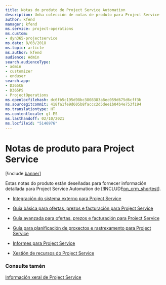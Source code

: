 ```yaml
---
title: Notas do produto de Project Service Automation
description: Unha colección de notas de produto para Project Service
author: kfend
manager: kfend
ms.service: project-operations
ms.custom:
- dyn365-projectservice
ms.date: 8/03/2018
ms.topic: article
ms.author: kfend
audience: Admin
search.audienceType:
- admin
- customizer
- enduser
search.app:
- D365CE
- D365PS
- ProjectOperations
ms.openlocfilehash: dc6fb5c195d98bc3808383a8ec059d675d6cff3b
ms.sourcegitcommit: 418fa1fe9d605b8faccc2d5dee1b04b4e753f194
ms.translationtype: HT
ms.contentlocale: gl-ES
ms.lasthandoff: 02/10/2021
ms.locfileid: "5146976"
---
```

# <a name="white-papers-for-project-service"></a>Notas de produto para Project Service

[!include [banner](../includes/psa-now-project-operations.md)]

Estas notas do produto están deseñadas para fornecer información detallada para Project Service Automation de [!INCLUDE[pn_crm_shortest](../includes/pn-crm-shortest.md)].

-   [Integración do sistema externo para Project Service](https://go.microsoft.com/fwlink/?LinkId=825445)

-   [Guía básica para ofertas, prezos e facturación para Project Service](https://go.microsoft.com/fwlink/?LinkId=825241)

-   [Guía avanzada para ofertas, prezos e facturación para Project Service](https://go.microsoft.com/fwlink/?LinkId=825242)

-   [Guía para planificación de proxectos e rastrexamento para Project Service](https://go.microsoft.com/fwlink/?LinkId=825243)

-   [Informes para Project Service](https://go.microsoft.com/fwlink/?LinkId=825446)

-   [Xestión de recursos do Project Service](https://go.microsoft.com/fwlink/?LinkId=825244)

### <a name="see-also"></a>Consulte tamén
 [Información xeral de Project Service](../psa/overview.md)
